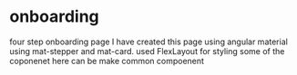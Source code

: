 # onboarding
four step onboarding page
I have created this page using angular material using mat-stepper and mat-card.
used FlexLayout for styling
some of the coponenet here can be make common compoenent

